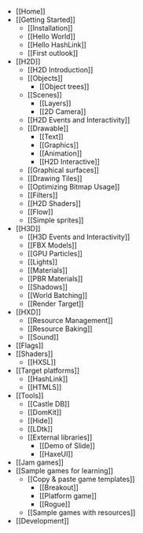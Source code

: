 * [[Home]]
* [[Getting Started]]
  * [[Installation]]
  * [[Hello World]]
  * [[Hello HashLink]]
  * [[First outlook]]
* [[H2D]]
  * [[H2D Introduction]]
  * [[Objects]]
    * [[Object trees]]
  * [[Scenes]]
    * [[Layers]]
    * [[2D Camera]]
  * [[H2D Events and Interactivity]]
  * [[Drawable]]
    * [[Text]]
    * [[Graphics]]
    * [[Animation]]
    * [[H2D Interactive]]
  * [[Graphical surfaces]]
  * [[Drawing Tiles]]
  * [[Optimizing Bitmap Usage]]
  * [[Filters]]
  * [[H2D Shaders]]
  * [[Flow]]
  * [[Simple sprites]]
* [[H3D]]
  * [[H3D Events and Interactivity]]
  * [[FBX Models]]
  * [[GPU Particles]]
  * [[Lights]]
  * [[Materials]]
  * [[PBR Materials]]
  * [[Shadows]]
  * [[World Batching]]
  * [[Render Target]]
* [[HXD]]
  * [[Resource Management]]
  * [[Resource Baking]]
  * [[Sound]]
* [[Flags]]
* [[Shaders]]
  * [[HXSL]]
* [[Target platforms]]
  * [[HashLink]]
  * [[HTML5]]
* [[Tools]]
  * [[Castle DB]]
  * [[DomKit]]
  * [[Hide]]
  * [[LDtk]]
  * [[External libraries]]
    * [[Demo of Slide]]
    * [[HaxeUI]]
* [[Jam games]]
* [[Sample games for learning]]
  * [[Copy & paste game templates]]
    * [[Breakout]]
    * [[Platform game]]
    * [[Rogue]]
  * [[Sample games with resources]]
* [[Development]]